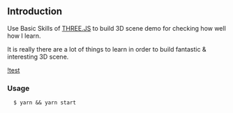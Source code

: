 ## Introduction

Use Basic Skills of [THREE.JS](http://www.webgl3d.cn/threejs/docs/index.html) to build 3D scene demo for checking how well how I learn.

It is really there are a lot of things to learn in order to build fantastic & interesting 3D scene.

[!test](https://user-images.githubusercontent.com/920487/102460457-f62c7680-4081-11eb-8978-56c242cec457.png)

###  Usage

      $ yarn && yarn start



